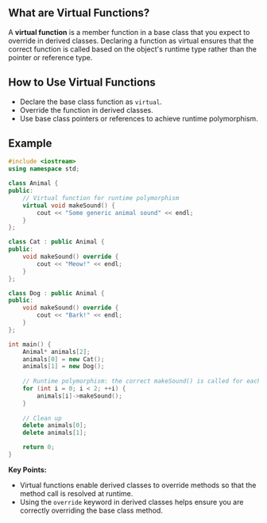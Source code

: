 ## What are Virtual Functions?

A **virtual function** is a member function in a base class that you expect to override in derived classes. Declaring a function as virtual ensures that the correct function is called based on the object's runtime type rather than the pointer or reference type.

## How to Use Virtual Functions

- Declare the base class function as `virtual`.
- Override the function in derived classes.
- Use base class pointers or references to achieve runtime polymorphism.

## Example

```cpp
#include <iostream>
using namespace std;

class Animal {
public:
    // Virtual function for runtime polymorphism
    virtual void makeSound() {
        cout << "Some generic animal sound" << endl;
    }
};

class Cat : public Animal {
public:
    void makeSound() override {
        cout << "Meow!" << endl;
    }
};

class Dog : public Animal {
public:
    void makeSound() override {
        cout << "Bark!" << endl;
    }
};

int main() {
    Animal* animals[2];
    animals[0] = new Cat();
    animals[1] = new Dog();
    
    // Runtime polymorphism: the correct makeSound() is called for each object.
    for (int i = 0; i < 2; ++i) {
        animals[i]->makeSound();
    }
    
    // Clean up
    delete animals[0];
    delete animals[1];

    return 0;
}
```

**Key Points:**

- Virtual functions enable derived classes to override methods so that the method call is resolved at runtime.
- Using the `override` keyword in derived classes helps ensure you are correctly overriding the base class method.
```
